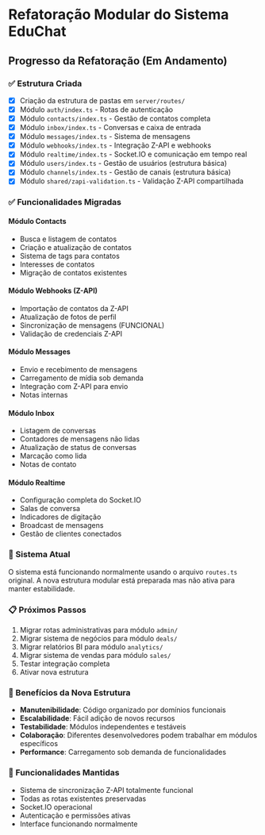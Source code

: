 # Refatoração Modular do Sistema EduChat

## Progresso da Refatoração (Em Andamento)

### ✅ Estrutura Criada
- [x] Criação da estrutura de pastas em `server/routes/`
- [x] Módulo `auth/index.ts` - Rotas de autenticação
- [x] Módulo `contacts/index.ts` - Gestão de contatos completa
- [x] Módulo `inbox/index.ts` - Conversas e caixa de entrada
- [x] Módulo `messages/index.ts` - Sistema de mensagens
- [x] Módulo `webhooks/index.ts` - Integração Z-API e webhooks
- [x] Módulo `realtime/index.ts` - Socket.IO e comunicação em tempo real
- [x] Módulo `users/index.ts` - Gestão de usuários (estrutura básica)
- [x] Módulo `channels/index.ts` - Gestão de canais (estrutura básica)
- [x] Módulo `shared/zapi-validation.ts` - Validação Z-API compartilhada

### ✅ Funcionalidades Migradas

#### Módulo Contacts
- Busca e listagem de contatos
- Criação e atualização de contatos  
- Sistema de tags para contatos
- Interesses de contatos
- Migração de contatos existentes

#### Módulo Webhooks (Z-API)
- Importação de contatos da Z-API
- Atualização de fotos de perfil
- Sincronização de mensagens (FUNCIONAL)
- Validação de credenciais Z-API

#### Módulo Messages
- Envio e recebimento de mensagens
- Carregamento de mídia sob demanda
- Integração com Z-API para envio
- Notas internas

#### Módulo Inbox
- Listagem de conversas
- Contadores de mensagens não lidas
- Atualização de status de conversas
- Marcação como lida
- Notas de contato

#### Módulo Realtime
- Configuração completa do Socket.IO
- Salas de conversa
- Indicadores de digitação
- Broadcast de mensagens
- Gestão de clientes conectados

### 🔄 Sistema Atual
O sistema está funcionando normalmente usando o arquivo `routes.ts` original. A nova estrutura modular está preparada mas não ativa para manter estabilidade.

### 📋 Próximos Passos
1. Migrar rotas administrativas para módulo `admin/`
2. Migrar sistema de negócios para módulo `deals/`
3. Migrar relatórios BI para módulo `analytics/`
4. Migrar sistema de vendas para módulo `sales/`
5. Testar integração completa
6. Ativar nova estrutura

### 🎯 Benefícios da Nova Estrutura
- **Manutenibilidade**: Código organizado por domínios funcionais
- **Escalabilidade**: Fácil adição de novos recursos
- **Testabilidade**: Módulos independentes e testáveis
- **Colaboração**: Diferentes desenvolvedores podem trabalhar em módulos específicos
- **Performance**: Carregamento sob demanda de funcionalidades

### 🔧 Funcionalidades Mantidas
- Sistema de sincronização Z-API totalmente funcional
- Todas as rotas existentes preservadas
- Socket.IO operacional
- Autenticação e permissões ativas
- Interface funcionando normalmente